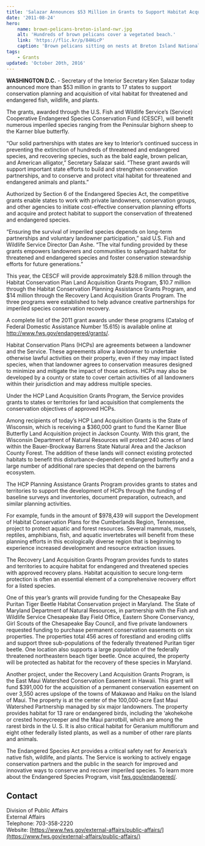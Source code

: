 ```yaml
---
title: 'Salazar Announces $53 Million in Grants to Support Habitat Acquisition and Conservation Planning for Endangered Species'
date: '2011-08-24'
hero:
    name: brown-pelicans-breton-island-nwr.jpg
    alt: 'Hundreds of brown pelicans cover a vegetated beach.'
    link: 'https://flic.kr/p/84HicP'
    caption: 'Brown pelicans sitting on nests at Breton Island National Wildlife Refuge. Photo by Greg Thompson, USFWS.'
tags:
    - Grants
updated: 'October 20th, 2016'
---
```


**WASHINGTON D.C.** - Secretary of the Interior Secretary Ken Salazar today announced more than $53 million in grants to 17 states to support conservation planning and acquisition of vital habitat for threatened and endangered fish, wildlife, and plants.  

The grants, awarded through the U.S. Fish and Wildlife Service’s (Service) Cooperative Endangered Species Conservation Fund (CESCF), will benefit numerous imperiled species ranging from the Peninsular bighorn sheep to the Karner blue butterfly.  

“Our solid partnerships with states are key to Interior’s continued success in preventing the extinction of hundreds of threatened and endangered species, and recovering species, such as the bald eagle, brown pelican, and American alligator,” Secretary Salazar said. “These grant awards will support important state efforts to build and strengthen conservation partnerships, and to conserve and protect vital habitat for threatened and endangered animals and plants.”

Authorized by Section 6 of the Endangered Species Act, the competitive grants enable states to work with private landowners, conservation groups, and other agencies to initiate cost-effective conservation planning efforts and acquire and protect habitat to support the conservation of threatened and endangered species.  

“Ensuring the survival of imperiled species depends on long-term partnerships and voluntary landowner participation,” said U.S. Fish and Wildlife Service Director Dan Ashe. “The vital funding provided by these grants empowers landowners and communities to safeguard habitat for threatened and endangered species and foster conservation stewardship efforts for future generations.”  

This year, the CESCF will provide approximately $28.6 million through the Habitat Conservation Plan Land Acquisition Grants Program, $10.7 million through the Habitat Conservation Planning Assistance Grants Program, and $14 million through the Recovery Land Acquisition Grants Program. The three programs were established to help advance creative partnerships for imperiled species conservation recovery.  

A complete list of the 2011 grant awards under these programs (Catalog of Federal Domestic Assistance Number 15.615) is available online at http://www.fws.gov/endangered/grants/.  

Habitat Conservation Plans (HCPs) are agreements between a landowner and the Service. These agreements allow a landowner to undertake otherwise lawful activities on their property, even if they may impact listed species, when that landowner agrees to conservation measures designed to minimize and mitigate the impact of those actions. HCPs may also be developed by a county or state to cover certain activities of all landowners within their jurisdiction and may address multiple species.  

Under the HCP Land Acquisition Grants Program, the Service provides grants to states or territories for land acquisition that complements the conservation objectives of approved HCPs.  

Among recipients of today’s HCP Land Acquisition Grants is the State of Wisconsin, which is receiving a $360,000 grant to fund the Karner Blue Butterfly Land Acquisition project in Jackson County. With this grant, the Wisconsin Department of Natural Resources will protect 240 acres of land within the Bauer-Brockway Barrens State Natural Area and the Jackson County Forest. The addition of these lands will connect existing protected habitats to benefit this disturbance-dependent endangered butterfly and a large number of additional rare species that depend on the barrens ecosystem.  

The HCP Planning Assistance Grants Program provides grants to states and territories to support the development of HCPs through the funding of baseline surveys and inventories, document preparation, outreach, and similar planning activities.  

For example, funds in the amount of $978,439 will support the Development of Habitat Conservation Plans for the Cumberlands Region, Tennessee, project to protect aquatic and forest resources. Several mammals, mussels, reptiles, amphibians, fish, and aquatic invertebrates will benefit from these planning efforts in this ecologically diverse region that is beginning to experience increased development and resource extraction issues.  

The Recovery Land Acquisition Grants Program provides funds to states and territories to acquire habitat for endangered and threatened species with approved recovery plans. Habitat acquisition to secure long-term protection is often an essential element of a comprehensive recovery effort for a listed species.  

One of this year’s grants will provide funding for the Chesapeake Bay Puritan Tiger Beetle Habitat Conservation project in Maryland. The State of Maryland Department of Natural Resources, in partnership with the Fish and Wildlife Service Chesapeake Bay Field Office, Eastern Shore Conservancy, Girl Scouts of the Chesapeake Bay Council, and five private landowners requested funding to purchase permanent conservation easements on six properties. The properties total 456 acres of forestland and eroding cliffs and support three sub-populations of the federally threatened Puritan tiger beetle. One location also supports a large population of the federally threatened northeastern beach tiger beetle. Once acquired, the property will be protected as habitat for the recovery of these species in Maryland.  

Another project, under the Recovery Land Acquisition Grants Program, is the East Maui Watershed Conservation Easement in Hawaii. This grant will fund $391,000 for the acquisition of a permanent conservation easement on over 3,550 acres upslope of the towns of Makawao and Haiku on the Island of Maui. The property is at the center of the 100,000-acre East Maui Watershed Partnership managed by six major landowners. The property provides habitat for 13 rare or endangered birds, including the ‘akohekohe or crested honeycreeper and the Maui parrotbill, which are among the rarest birds in the U. S. It is also critical habitat for Geranium multiflorum and eight other federally listed plants, as well as a number of other rare plants and animals.  

The Endangered Species Act provides a critical safety net for America’s native fish, wildlife, and plants. The Service is working to actively engage conservation partners and the public in the search for improved and innovative ways to conserve and recover imperiled species. To learn more about the Endangered Species Program, visit [fws.gov/endangered/](http://www.fws.gov/endangered/).

## Contact

Division of Public Affairs  
External Affairs  
Telephone: 703-358-2220  
Website: [https://www.fws.gov/external-affairs/public-affairs/](https://www.fws.gov/external-affairs/public-affairs/)

